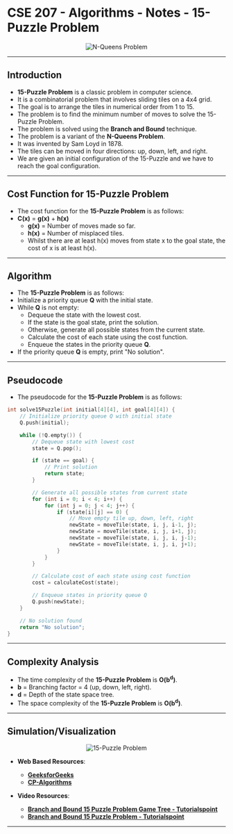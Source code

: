 # **CSE 207 - Algorithms - Notes - 15-Puzzle Problem**

<p align="center">
    <img src="https://miro.medium.com/v2/resize:fit:600/format:webp/1*Kg5sN-5U3Q7hevW9qhz2rA.gif" alt="N-Queens Problem"/>
</p>

---

## **Introduction**

- **15-Puzzle Problem** is a classic problem in computer science.
- It is a combinatorial problem that involves sliding tiles on a 4x4 grid.
- The goal is to arrange the tiles in numerical order from 1 to 15.
- The problem is to find the minimum number of moves to solve the 15-Puzzle Problem.
- The problem is solved using the **Branch and Bound** technique.
- The problem is a variant of the **N-Queens Problem**.
- It was invented by Sam Loyd in 1878.
- The tiles can be moved in four directions: up, down, left, and right.
- We are given an initial configuration of the 15-Puzzle and we have to reach the goal configuration.

---

## **Cost Function for 15-Puzzle Problem**

- The cost function for the **15-Puzzle Problem** is as follows:
- **C(x)** = **g(x)** + **h(x)**
  - **g(x)** = Number of moves made so far.
  - **h(x)** = Number of misplaced tiles.
  - Whilst there are at least h(x) moves from state x to the goal state, the cost of x is at least h(x).

---

## **Algorithm**

- The **15-Puzzle Problem** is as follows:
- Initialize a priority queue **Q** with the initial state.
- While **Q** is not empty:
  - Dequeue the state with the lowest cost.
  - If the state is the goal state, print the solution.
  - Otherwise, generate all possible states from the current state.
  - Calculate the cost of each state using the cost function.
  - Enqueue the states in the priority queue **Q**.
- If the priority queue **Q** is empty, print "No solution".

---

## **Pseudocode**

- The pseudocode for the **15-Puzzle Problem** is as follows:

```cpp
int solve15Puzzle(int initial[4][4], int goal[4][4]) {
    // Initialize priority queue Q with initial state
    Q.push(initial);

    while (!Q.empty()) {
        // Dequeue state with lowest cost
        state = Q.pop();

        if (state == goal) {
            // Print solution
            return state;
        }

        // Generate all possible states from current state
        for (int i = 0; i < 4; i++) {
            for (int j = 0; j < 4; j++) {
                if (state[i][j] == 0) {
                    // Move empty tile up, down, left, right
                    newState = moveTile(state, i, j, i-1, j);
                    newState = moveTile(state, i, j, i+1, j);
                    newState = moveTile(state, i, j, i, j-1);
                    newState = moveTile(state, i, j, i, j+1);
                }
            }
        }

        // Calculate cost of each state using cost function
        cost = calculateCost(state);

        // Enqueue states in priority queue Q
        Q.push(newState);
    }

    // No solution found
    return "No solution";
}
```

---

## **Complexity Analysis**

- The time complexity of the **15-Puzzle Problem** is **O(b<sup>d</sup>)**.
- **b** = Branching factor = 4 (up, down, left, right).
- **d** = Depth of the state space tree.
- The space complexity of the **15-Puzzle Problem** is **O(b<sup>d</sup>)**.

---

## **Simulation/Visualization**

<p align="center">
    <img src="https://raw.githubusercontent.com/imshubhamsingh/15-puzzle/master/screenshots/game.gif" alt="15-Puzzle Problem"/>
</p>

- **Web Based Resources**:
  - [**GeeksforGeeks**](https://www.geeksforgeeks.org/check-instance-15-puzzle-solvable/)
  - [**CP-Algorithms**](https://cp-algorithms.com/others/15-puzzle.html)

- **Video Resources**:
  - [**Branch and Bound 15 Puzzle Problem Game Tree - Tutorialspoint**](https://www.youtube.com/watch?v=dA7FkYkoTJc)
  - [**Branch and Bound 15 Puzzle Problem - Tutorialspoint**](https://www.youtube.com/watch?v=l6bqjCDK3Kg)

---
